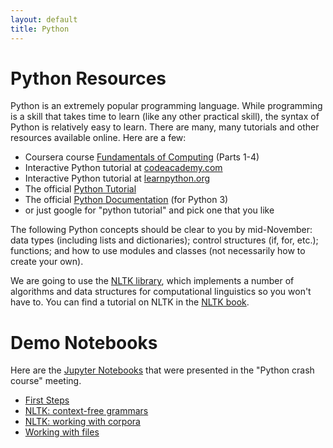 ```yaml
---
layout: default
title: Python
---
```


# Python Resources

Python is an extremely popular programming language. While programming
is a skill that takes time to learn (like any other practical skill),
the syntax of Python is relatively easy to learn. There are many, many
tutorials and other resources available online. Here are a few:

 * Coursera course
   [Fundamentals of Computing](https://www.coursera.org/specializations/computer-fundamentals)
   (Parts 1-4)
 * Interactive Python tutorial at
   [codeacademy.com](https://www.codecademy.com/learn/python)
 * Interactive Python tutorial at
   [learnpython.org](http://www.learnpython.org/en/Welcome)
 * The official
   [Python Tutorial](https://docs.python.org/3/tutorial/index.html)
 * The official [Python Documentation](https://docs.python.org/3/)
   (for Python 3)
 * or just google for "python tutorial" and pick one that you like

The following Python concepts should be clear to you by mid-November:
data types (including lists and dictionaries); control structures (if,
for, etc.); functions; and how to use modules and classes (not
necessarily how to create your own).

We are going to use the [NLTK library](http://www.nltk.org/), which
implements a number of algorithms and data structures for
computational linguistics so you won't have to. You can find a
tutorial on NLTK in the [NLTK book](http://www.nltk.org/book/).


# Demo Notebooks

Here are the [Jupyter Notebooks](https://jupyter.org) that were presented in the "Python crash course" meeting.

* [First Steps](notebooks/First%20steps.html)
* [NLTK: context-free grammars](notebooks/CFGs.html)
* [NLTK: working with corpora](notebooks/Corpus.html)
* [Working with files](notebooks/Files.html)


